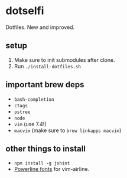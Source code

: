 # dotselfi
Dotfiles. New and improved.

## setup
1. Make sure to init submodules after clone.
2. Run `./install-dotfiles.sh`

## important brew deps
* `bash-completion`
* `ctags`
* `pstree`
* `node`
* `vim` (use 7.4!)
* `macvim` (make sure to `brew linkapps macvim`)

## other things to install
* `npm install -g jshint`
* [Powerline fonts](https://github.com/powerline/fonts) for vim-airline.
